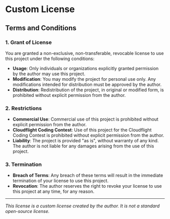 # Custom License

## Terms and Conditions

### 1. Grant of License
You are granted a non-exclusive, non-transferable, revocable license to use this project under the following conditions:

- **Usage**: Only individuals or organizations explicitly granted permission by the author may use this project.
- **Modification**: You may modify the project for personal use only. Any modifications intended for distribution must be approved by the author.
- **Distribution**: Redistribution of the project, in original or modified form, is prohibited without explicit permission from the author.

### 2. Restrictions
- **Commercial Use**: Commercial use of this project is prohibited without explicit permission from the author.
- **Cloudflight Coding Contest**: Use of this project for the Cloudflight Coding Contest is prohibited without explicit permission from the author.
- **Liability**: The project is provided "as is", without warranty of any kind. The author is not liable for any damages arising from the use of this project.

### 3. Termination
- **Breach of Terms**: Any breach of these terms will result in the immediate termination of your license to use this project.
- **Revocation**: The author reserves the right to revoke your license to use this project at any time, for any reason.
---

*This license is a custom license created by the author. It is not a standard open-source license.*